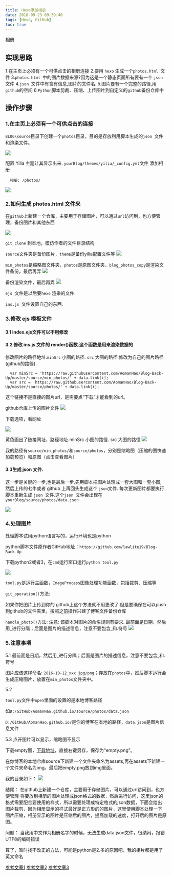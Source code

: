 ```yaml
---
title: Hexo添加相册
date: 2018-09-23 09:39:40
tags: [Hexo, GitHub]
toc: true
---
```



相册
<!--more-->

## 实现思路
1.在主页上必须有一个可供点击的相册连接
2.要用 `hexo` 生成一个`photos.html `文件
3.`photos.html `中的图片数据来源?因为这是一个静态页面所有要有一个 `json `文件
4.`json `文件中有含有信息,图片的文件名.
5.图片要有一个完整的路径,用`github`的空间
6.`Python`脚本剪裁、压缩、上传图片到自定义的`github`备份仓库中


## 操作步骤
### 1.在主页上必须有一个可供点击的连接
`BLOG\source`目录下创建一个`photos`目录，目的是存放利用脚本生成的`json `文件和渲染文件。

![](https://img-blog.nos-eastchina1.126.net/blog_photos_1.png)



配置 Yilia 主题让其显示出来.
`yourBlog/themes/yilia/_config.yml`文件
添加相册

```
  相册: /photos/
```
![](https://img-blog.nos-eastchina1.126.net/blog_head_photo1.png)


### 2.如何生成 photos.html 文件来

在`github`上新建一个仓库，主要用于存储图片，可以通过`url`访问到，也方便管理，备份图片和其他东西

![](https://img-blog.nos-eastchina1.126.net/blog_backup1.png)

`git clone` 到本地，模仿作者的文件目录结构

`source`文件夹是备份图片，`theme`是备份yilia配置文件等
![](https://img-blog.nos-eastchina1.126.net/blog_backup2.png)

`min_photos`是缩略图文件夹，`photos`是原图文件夹，`blog_photos_copy`是渲染文件备份，最后再弄
![](https://img-blog.nos-eastchina1.126.net/blog_backup3.png)

备份渲染文件，最后再弄
![](https://img-blog.nos-eastchina1.126.net/blog_backup4.png)


`ejs `文件是以后要`hexo` 渲染的文件.

`ins.js `文件设置自己的东西.

### 3.修改 ejs 模板文件

#### 3.1 index.ejs文件可以不用修改

#### 3.2 修改 ins.js 文件的 render()函数.这个函数是用来渲染数据的

修改图片的路径地址.`minSrc` 小图的路径. `src` 大图的路径.修改为自己的图片路径(github的路径).

```
  var minSrc = 'https://raw.githubusercontent.com/AomanHao/Blog-Back-Up/master/source/min_photos/' + data.link[i];
  var src = 'https://raw.githubusercontent.com/AomanHao/Blog-Back-Up/master/source/photos/' + data.link[i];
```

这个链接不是直接的图片url，是需要点“下载”才能看到的url。

github仓库上传的图片文件
![](https://img-blog.nos-eastchina1.126.net/blog_photos_git_1.png)

下载选项，看网址

![](https://img-blog.nos-eastchina1.126.net/blog_photos_git_2.png)


黄色画出了链接网址，路径地址.minSrc 小图的路径. src 大图的路径
![](https://img-blog.nos-eastchina1.126.net/blog_photos_git_3.png)


我的路径有`source/min_photos/`和`source/photos`，分别是缩略图（压缩的图快速加载预览）和原图（点击查看图片）



#### 3.3生成 json 文件.

这一步是关键的一步,也是最后一步.先用脚本把图片处理成一套大图和一套小图,
然后上传的七牛或者 github 上再回头生成这个 `json`文件.
每次更新图片都要执行脚本重新生成 `json `文件.这个`json `文件会出现在
`yourBlog/source/photos/data.json`

![](https://img-blog.nos-eastchina1.126.net/blog_photos_2.png)

### 4.处理图片
处理脚本试用python语言写的，运行环境也是python

python脚本文件原作者GitHub地址：`https://github.com/lawlite19/Blog-Back-Up`

下载python2或者3，在`cmd`运行窗口运行`python tool.py`

![](https://img-blog.nos-eastchina1.126.net/blog_python1.png)

`tool.py`是运行主函数，`ImageProcess`图像处理功能函数，包括裁剪、压缩等

`git_operation()`方法:

如果你把图片上传到你的 github上这个方法就不用更改了.但是要确保在可以push到github的文件夹里，按照之前操作兴建了博客文件备份仓库

`handle_photo()`方法:
注意: 该脚本对图片的命名规则有要求.
最前面是日期，然后用_进行分隔；后面是图片的描述信息，注意不要包含_和.符号
![](https://img-blog.nos-eastchina1.126.net/blog_photos_git_4.png)

### 5.注意事项
5.1 
最前面是日期，然后用_进行分隔；后面是图片的描述信息，注意不要包含_和.符号

图片应该这样命名: `2016-10-12_xxx.jpg/png`；存放在`photos`中，然后脚本运行会生成压缩图片，放置在`min_photos`文件夹中。

5.2

`tool.py`文件中`open`里面的设置的是本地博客路径

如`D:/GitHub/AomanHao.github.io/source/photos/data.json`

`D:/GitHub/AomanHao.github.io/`是你的博客在本地的路径，`data.json`是图片信息文件

5.3
点开图片可以显示，缩略图不显示

下载empty图，[下载地址](https://raw.githubusercontent.com/wardseptember/BlogPicture/master/assets/img/empty.png)，直接右键另存，保存为“empty.png”。

在你博客的本地仓库source下新建一个文件夹命名为assets,再在assets下新建一个文件夹命名为img。最后把empty.png放到img里面。

我的目录如下：
![](https://img-blog.nos-eastchina1.126.net/blog_photos_git_5.png)


结尾：
在github上新建一个仓库，主要用于存储图片，可以通过url访问到，也方便管理
将要放到相册的图片处理成json格式的数据，然后进行访问，这里json的格式需要配合要使用的样式，所以需要处理成特定格式的json数据，下面会给出
图片裁剪，因为相册显示的样式最好是正方形的的图片，这里使用脚本处理一下
图片压缩，相册显示的图片是压缩后的图片，提高加载的速度，打开后的图片是原图。

问题：
当我用中文作为相册名字的时候，无法生成data.json文件，很纳闷，报错 UTF8的编码错误

算了，暂时找不改正的方法，可能是python是2.多的原因吧，我的相片都是用了英文命名

[参考文章1](https://www.jianshu.com/p/a9f309aaa0e0)
[参考文章2](http://lawlite.me/2017/04/13/Hexo-Github%E5%AE%9E%E7%8E%B0%E7%9B%B8%E5%86%8C%E5%8A%9F%E8%83%BD/)
[参考文章3](https://blog.csdn.net/wardseptember/article/details/82780684)

